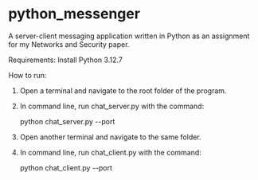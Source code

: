 # python_messenger
A server-client messaging application written in Python as an assignment for my Networks and Security paper.

Requirements:
Install Python 3.12.7

How to run:
1. Open a terminal and navigate to the root folder of the program.

2. In command line, run chat_server.py with the command:

	python chat_server.py --port <your port here>

3. Open another terminal and navigate to the same folder.

4. In command line, run chat_client.py with the command:
	
	python chat_client.py --port <same port as server>

